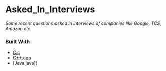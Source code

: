 # Asked_In_Interviews

*Some recent questions asked in interviews of companies like Google, TCS, Amazon etc.*

### Built With

* [C.c](https://en.wikipedia.org/wiki/C_(programming_language))
* [C++.cpp](https://isocpp.org/)
* [Java.java](

